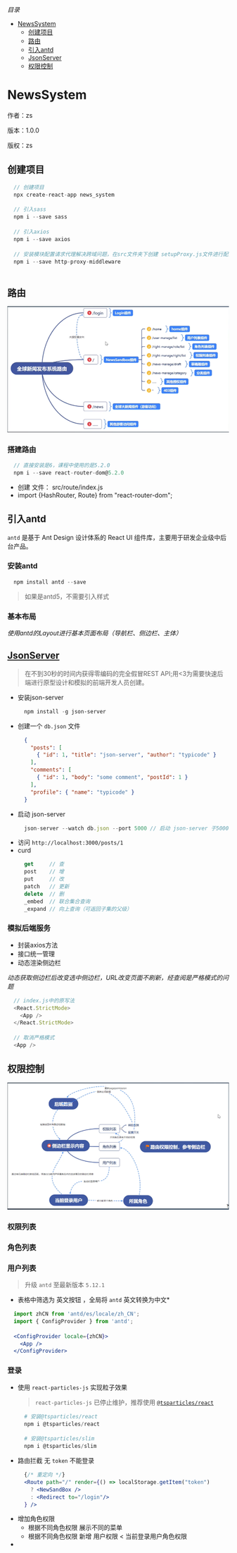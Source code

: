 *目录*

- [NewsSystem](#NewsSystem)
  - [创建项目](#创建项目)
  - [路由](#路由)
  - [引入antd](#引入antd)
  - [JsonServer](#JsonServer)
  - [权限控制](#权限控制)


# NewsSystem

  作者：zs

  版本：1.0.0

  版权：zs

## 创建项目

  ``` javascript
    // 创建项目
    npx create-react-app news_system
    
    // 引入sass
    npm i --save sass
    
    // 引入axios
    npm i --save axios
    
    // 安装模块配置请求代理解决跨域问题，在src文件夹下创建 setupProxy.js文件进行配置
    npm i --save http-proxy-middleware
    
  ```

## 路由

  ![路由架构](./imgs/route-architecture.png)
  
  ### 搭建路由

  ``` javascript
    // 直接安装是6，课程中使用的是5.2.0
    npm i --save react-router-dom@5.2.0
  ```

  - 创建 文件： src/route/index.js
  - import {HashRouter, Route} from "react-router-dom";

## 引入antd
  `antd` 是基于 Ant Design 设计体系的 React UI 组件库，主要用于研发企业级中后台产品。

### 安装antd
  
  ``` powershell
    npm install antd --save
  ```

  > 如果是antd5，不需要引入样式

### 基本布局

  *使用antd的Layout进行基本页面布局（导航栏、侧边栏、主体）*

## [JsonServer](https://www.npmjs.com/package/json-server)
  > 在不到30秒的时间内获得零编码的完全假冒REST API;用<3为需要快速后端进行原型设计和模拟的前端开发人员创建。

  - 安装json-server
    ``` powershell
      npm install -g json-server
    ```
  - 创建一个 `db.json` 文件
    ``` json
      {
        "posts": [
          { "id": 1, "title": "json-server", "author": "typicode" }
        ],
        "comments": [
          { "id": 1, "body": "some comment", "postId": 1 }
        ],
        "profile": { "name": "typicode" }
      }
    ```
  - 启动 json-server
    ``` js
      json-server --watch db.json --port 5000 // 启动 json-server 于5000端口
    ```
  - 访问 `http://localhost:3000/posts/1`
  - curd
    ``` javascript
      get     // 查
      post    // 增
      put     // 改
      patch   // 更新
      delete  // 删
      _embed  // 联合集合查询
      _expand // 向上查询（可返回子集的父级）
    ```
    
### 模拟后端服务

  - 封装axios方法
  - 接口统一管理
  - 动态渲染侧边栏

  *动态获取侧边栏后改变选中侧边栏，URL改变页面不刷新，经查阅是严格模式的问题*
    
  ``` javascript
    // index.js中的原写法
    <React.StrictMode>
      <App />
    </React.StrictMode>
    
    // 取消严格模式
    <App />
  ```

## 权限控制

  ![权限控制](./imgs/access-control.png)

### 权限列表

### 角色列表

### 用户列表
  > 升级 `antd` 至最新版本 `5.12.1`
  
  * 表格中筛选为 英文按钮 ，全局将 `antd` 英文转换为中文*
  ``` jsx
    import zhCN from 'antd/es/locale/zh_CN';
    import { ConfigProvider } from 'antd';
    
    <ConfigProvider locale={zhCN}>
      <App />
    </ConfigProvider>
  ```

### 登录

  - 使用 `react-particles-js` 实现粒子效果
    > `react-particles-js` 已停止维护，推荐使用 [`@tsparticles/react`](https://www.npmjs.com/package/@tsparticles/react)
    ``` powershell
      # 安装@tsparticles/react
      npm i @tsparticles/react
      
      # 安装@tsparticles/slim
      npm i @tsparticles/slim
    ```
  - 路由拦截 无 `token` 不能登录
    ```jsx
      {/* 重定向 */}
      <Route path="/" render={() => localStorage.getItem("token")
        ? <NewSandBox />
        : <Redirect to="/login"/>
      } />
    ```
  - 增加角色权限
    - 根据不同角色权限 展示不同的菜单
    - 根据不同角色权限 新增 用户权限 < 当前登录用户角色权限
  - 
